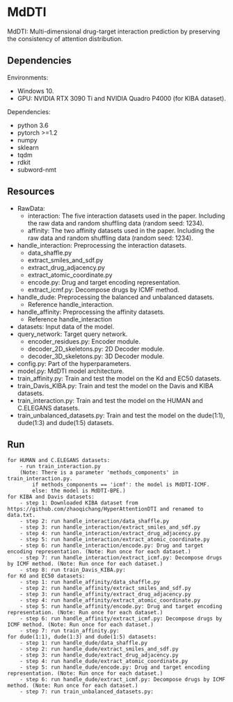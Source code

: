 # MdDTI
MdDTI: Multi-dimensional drug-target interaction prediction by preserving the consistency of attention distribution.

## Dependencies
Environments:
* Windows 10. 
* GPU: NVIDIA RTX 3090 Ti and NVIDIA Quadro P4000 (for KIBA dataset).

Dependencies:
* python 3.6
* pytorch >=1.2
* numpy
* sklearn
* tqdm
* rdkit
* subword-nmt

## Resources
* RawData:
    - interaction: The five interaction datasets used in the paper. Including the raw data and random shuffling data (random seed: 1234).
    - affinity: The two affinity datasets used in the paper. Including the raw data and random shuffling data (random seed: 1234).
* handle_interaction: Preprocessing the interaction datasets.
    - data_shaffle.py
    - extract_smiles_and_sdf.py
    - extract_drug_adjacency.py
    - extract_atomic_coordinate.py
    - encode.py: Drug and target encoding representation.
    - extract_icmf.py: Decompose drugs by ICMF method.
* handle_dude: Preprocessing the balanced and unbalanced datasets.
    - Reference handle_interaction.
* handle_affinity: Preprocessing the affinity datasets.
    - Reference handle_interaction
* datasets: Input data of the model.
* query_network: Target query network.
    - encoder_residues.py: Encoder module.
    - decoder_2D_skeletons.py: 2D Decoder module.
    - decoder_3D_skeletons.py: 3D Decoder module.
* config.py: Part of the hyperparameters.
* model.py: MdDTI model architecture.
* train_affinity.py: Train and test the model on the Kd and EC50 datasets.
* train_Davis_KIBA.py: Train and test the model on the Davis and KIBA datasets.
* train_interaction.py: Train and test the model on the HUMAN and C.ELEGANS datasets.
* train_unbalanced_datasets.py: Train and test the model on the dude(1:1), dude(1:3) and dude(1:5) datasets.

## Run
    for HUMAN and C.ELEGANS datasets:
        - run train_interaction.py
        (Note: There is a parameter 'methods_components' in train_interaction.py. 
            if methods_components == 'icmf': the model is MdDTI-ICMF.
            else: the model is MdDTI-BPE.)
    for KIBA and Davis datasets:
        - step 1: Downloaded KIBA dataset from https://github.com/zhaoqichang/HyperAttentionDTI and renamed to data.txt.
        - step 2: run handle_interaction/data_shaffle.py
        - step 3: run handle_interaction/extract_smiles_and_sdf.py
        - step 4: run handle_interaction/extract_drug_adjacency.py
        - step 5: run handle_interaction/extract_atomic_coordinate.py
        - step 6: run handle_interaction/encode.py: Drug and target encoding representation. (Note: Run once for each dataset.)
        - step 7: run handle_interaction/extract_icmf.py: Decompose drugs by ICMF method. (Note: Run once for each dataset.)
        - step 8: run train_Davis_KIBA.py:
    for Kd and EC50 datasets:
        - step 1: run handle_affinity/data_shaffle.py
        - step 2: run handle_affinity/extract_smiles_and_sdf.py
        - step 3: run handle_affinity/extract_drug_adjacency.py
        - step 4: run handle_affinity/extract_atomic_coordinate.py
        - step 5: run handle_affinity/encode.py: Drug and target encoding representation. (Note: Run once for each dataset.)
        - step 6: run handle_affinity/extract_icmf.py: Decompose drugs by ICMF method. (Note: Run once for each dataset.)
        - step 7: run train_affinity.py:
    for dude(1:1), dude(1:3) and dude(1:5) datasets:
        - step 1: run handle_dude/data_shaffle.py
        - step 2: run handle_dude/extract_smiles_and_sdf.py
        - step 3: run handle_dude/extract_drug_adjacency.py
        - step 4: run handle_dude/extract_atomic_coordinate.py
        - step 5: run handle_dude/encode.py: Drug and target encoding representation. (Note: Run once for each dataset.)
        - step 6: run handle_dude/extract_icmf.py: Decompose drugs by ICMF method. (Note: Run once for each dataset.)
        - step 7: run train_unbalanced_datasets.py:
